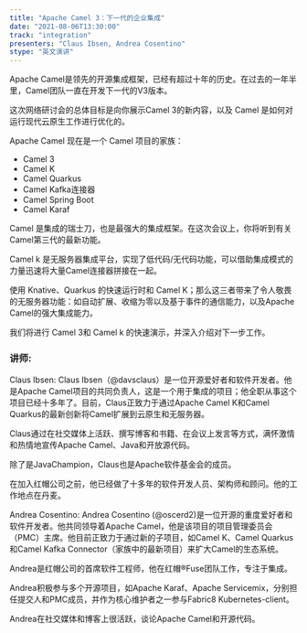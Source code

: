 ```yaml
---
title: "Apache Camel 3：下一代的企业集成"
date: "2021-08-06T13:30:00" 
track: "integration"
presenters: "Claus Ibsen, Andrea Cosentino"
stype: "英文演讲"
---
```

Apache Camel是领先的开源集成框架，已经有超过十年的历史。在过去的一年半里，Camel团队一直在开发下一代的V3版本。
 
 这次网络研讨会的总体目标是向你展示Camel 3的新内容，以及 Camel 是如何对运行现代云原生工作进行优化的。
 
 Apache Camel 现在是一个 Camel 项目的家族：

 * Camel 3
 * Camel K
 * Camel Quarkus
 * Camel Kafka连接器
 * Camel Spring Boot
 * Camel Karaf
 

 Camel 是集成的瑞士刀，也是最强大的集成框架。在这次会议上，你将听到有关Camel第三代的最新功能。
 

 Camel k 是无服务器集成平台，实现了低代码/无代码功能，可以借助集成模式的力量迅速将大量Camel连接器拼接在一起。
 

 使用 Knative、Quarkus 的快速运行时和 Camel K；那么这三者带来了令人敬畏的无服务器功能：如自动扩展、收缩为零以及基于事件的通信能力，以及Apache Camel的强大集成能力。
 

 我们将进行 Camel 3和 Camel k 的快速演示，并深入介绍对下一步工作。


 ### 讲师: 
 Claus Ibsen: Claus Ibsen（@davsclaus）是一位开源爱好者和软件开发者。他是Apache Camel项目的共同负责人，这是一个用于集成的项目；他全职从事这个项目已经十多年了。目前，Claus正致力于通过Apache Camel K和Camel Quarkus的最新创新将Camel扩展到云原生和无服务器。

Claus通过在社交媒体上活跃、撰写博客和书籍、在会议上发言等方式，满怀激情和热情地宣传Apache Camel、Java和开放源代码。

除了是JavaChampion，Claus也是Apache软件基金会的成员。

在加入红帽公司之前，他已经做了十多年的软件开发人员、架构师和顾问。他的工作地点在丹麦。

Andrea Cosentino:  Andrea Cosentino (@oscerd2)是一位开源的重度爱好者和软件开发者。他共同领导着Apache Camel，他是该项目的项目管理委员会（PMC）主席。他目前正致力于通过新的子项目，如Camel K、Camel Quarkus和Camel Kafka Connector（家族中的最新项目）来扩大Camel的生态系统。

Andrea是红帽公司的首席软件工程师，他在红帽®Fuse团队工作，专注于集成。

Andrea积极参与多个开源项目，如Apache Karaf、Apache Servicemix，分别担任提交人和PMC成员，并作为核心维护者之一参与Fabric8 Kubernetes-client。

Andrea在社交媒体和博客上很活跃，谈论Apache Camel和开源代码。
